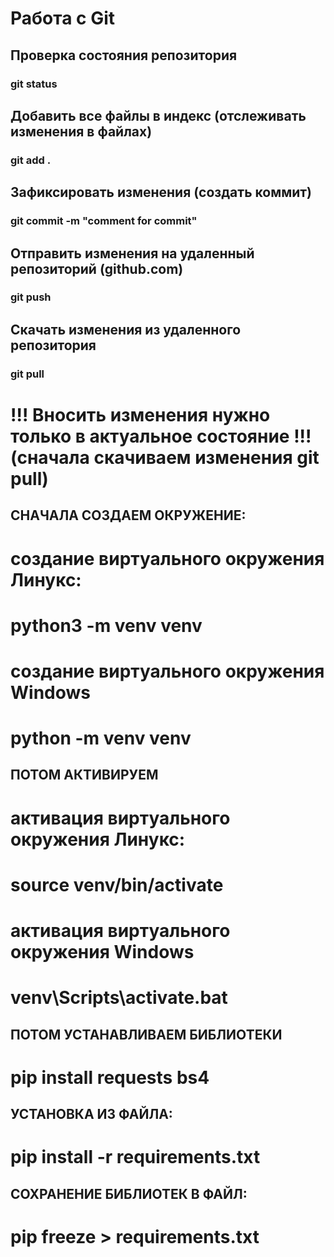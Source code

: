 # Работа с Git

## Проверка состояния репозитория
### git status

## Добавить все файлы в индекс (отслеживать изменения в файлах)
### git add .

## Зафиксировать изменения (создать коммит)
### git commit -m "comment for commit"

## Отправить изменения на удаленный репозиторий (github.com)
### git push

## Скачать изменения из удаленного репозитория
### git pull

# !!! Вносить изменения нужно только в актуальное состояние !!! (сначала скачиваем изменения git pull)

## СНАЧАЛА СОЗДАЕМ ОКРУЖЕНИЕ:
# создание виртуального окружения Линукс:
# python3 -m venv venv

# создание виртуального окружения Windows
# python -m venv venv

## ПОТОМ АКТИВИРУЕМ
# активация виртуального окружения Линукс:
# source venv/bin/activate

# активация виртуального окружения Windows
# venv\Scripts\activate.bat

## ПОТОМ УСТАНАВЛИВАЕМ БИБЛИОТЕКИ
# pip install requests bs4

## УСТАНОВКА ИЗ ФАЙЛА:
# pip install -r requirements.txt

## СОХРАНЕНИЕ БИБЛИОТЕК В ФАЙЛ:
# pip freeze > requirements.txt
